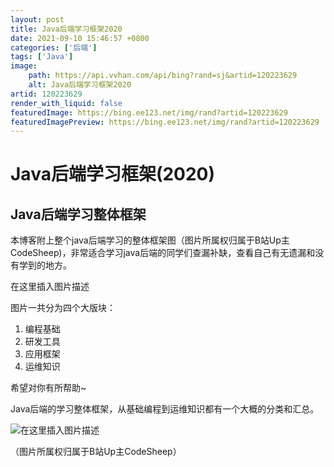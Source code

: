 ```yaml
---
layout: post
title: Java后端学习框架2020
date: 2021-09-10 15:46:57 +0800
categories: ['后端']
tags: ['Java']
image:
    path: https://api.vvhan.com/api/bing?rand=sj&artid=120223629
    alt: Java后端学习框架2020
artid: 120223629
render_with_liquid: false
featuredImage: https://bing.ee123.net/img/rand?artid=120223629
featuredImagePreview: https://bing.ee123.net/img/rand?artid=120223629
---
```


# Java后端学习框架(2020)

## Java后端学习整体框架

本博客附上整个java后端学习的整体框架图（图片所属权归属于B站Up主CodeSheep)，非常适合学习java后端的同学们查漏补缺，查看自己有无遗漏和没有学到的地方。
  
在这里插入图片描述

图片一共分为四个大版块：

1. 编程基础
2. 研发工具
3. 应用框架
4. 运维知识

希望对你有所帮助~
  
Java后端的学习整体框架，从基础编程到运维知识都有一个大概的分类和汇总。
  
![在这里插入图片描述](https://i-blog.csdnimg.cn/blog_migrate/65e7aa93c8fa82064d90e2c21d3bd09a.jpeg)
  
（图片所属权归属于B站Up主CodeSheep）